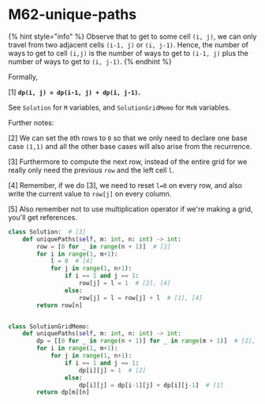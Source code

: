 # M62-unique-paths



{% hint style="info" %}
Observe that to get to some cell `(i, j)`, we can only travel from two adjacent cells `(i-1, j)` or `(i, j-1)`. Hence, the number of ways to get to cell `(i,j)` is the number of ways to get to `(i-1, j)` plus the number of ways to get to `(i, j-1)`.
{% endhint %}

Formally, 

\[1\] **`dp(i, j) = dp(i-1, j) + dp(i, j-1)`.**

See `Solution` for `M` variables, and `SolutionGridMemo` for `MxN` variables.

Further notes:

\[2\] We can set the `0`th rows to `0` so that we only need to declare one base case `(1,1)` and all the other base cases will also arise from the recurrence.

\[3\] Furthermore to compute the next row, instead of the entire grid for we really only need the previous `row` and the left cell `l`.

\[4\] Remember, if we do \[3\], we need to reset `l=0` on every row, and also write the current value to `row[j]` on every column.

\[5\] Also remember not to use multiplication operator if we're making a grid, you'll get references.

```python
class Solution:  # [3]
    def uniquePaths(self, m: int, n: int) -> int:
        row = [0 for _ in range(n + 1)]  # [2]
        for i in range(1, m+1):
            l = 0  # [4]
            for j in range(1, n+1):
                if i == 1 and j == 1:
                    row[j] = l = 1  # [2], [4]
                else:
                    row[j] = l = row[j] + l  # [1], [4]
        return row[n]


class SolutionGridMemo:
    def uniquePaths(self, m: int, n: int) -> int:
        dp = [[0 for _ in range(n + 1)] for _ in range(m + 1)]  # [2], [5]
        for i in range(1, m+1):
            for j in range(1, n+1):
                if i == 1 and j == 1:
                    dp[i][j] = 1  # [2]
                else:
                    dp[i][j] = dp[i-1][j] + dp[i][j-1]  # [1]
        return dp[m][n]

```

